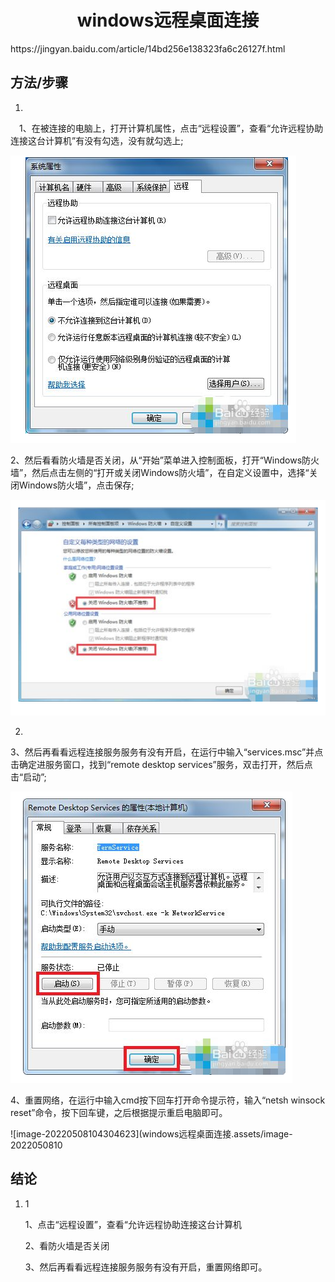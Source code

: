 <h1 align="center">windows远程桌面连接</h1>
https://jingyan.baidu.com/article/14bd256e138323fa6c26127f.html



## 方法/步骤

1. 

   　1、在被连接的电脑上，打开计算机属性，点击“远程设置”，查看“允许远程协助连接这台计算机”有没有勾选，没有就勾选上;

   ![image-20220508104219355](windows远程桌面连接.assets/image-20220508104219355.png)

   

   

   2、然后看看防火墙是否关闭，从“开始”菜单进入控制面板，打开“Windows防火墙”，然后点击左侧的“打开或关闭Windows防火墙”，在自定义设置中，选择“关闭Windows防火墙”，点击保存;

   ![image-20220508104243426](windows远程桌面连接.assets/image-20220508104243426.png)

2. 

   3、然后再看看远程连接服务服务有没有开启，在运行中输入“services.msc”并点击确定进服务窗口，找到“remote desktop services”服务，双击打开，然后点击“启动”;

   ![image-20220508104255241](windows远程桌面连接.assets/image-20220508104255241.png)

   4、重置网络，在运行中输入cmd按下回车打开命令提示符，输入“netsh winsock reset”命令，按下回车键，之后根据提示重启电脑即可。

   ![image-20220508104304623](windows远程桌面连接.assets/image-2022050810

## 结论

1. 1

   1、点击“远程设置”，查看“允许远程协助连接这台计算机

   2、看防火墙是否关闭

   3、然后再看看远程连接服务服务有没有开启，重置网络即可。

   